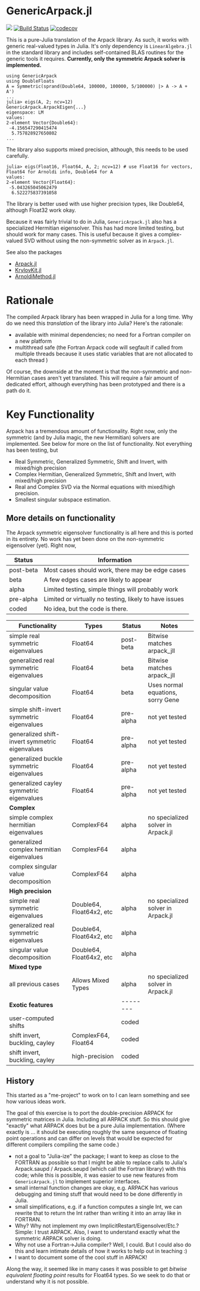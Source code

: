 GenericArpack.jl
===============

[![](https://img.shields.io/badge/docs-dev-blue.svg)](https://dgleich.github.io/GenericArpack.jl/dev)
[![Build Status](https://github.com/dgleich/GenericArpack.jl/actions/workflows/test.yml/badge.svg?branch=main)](https://github.com/GenericArpack/GenericArpack.jl/actions/workflows/test.yml?query=branch%3Amain)
[![codecov](https://codecov.io/gh/dgleich/GenericArpack.jl/branch/main/graph/badge.svg?token=6RCYCW95FX)](https://codecov.io/gh/dgleich/GenericArpack.jl)

This is a pure-Julia translation of the Arpack library. As such, it works
with generic real-valued types in Julia. It's only dependency is `LinearAlgebra.jl`
in the standard library and includes self-contained BLAS routines for the generic
tools it requires. **Currently, only the symmetric Arpack solver is implemented.**

```
using GenericArpack
using DoubleFloats
A = Symmetric(sprand(Double64, 100000, 100000, 5/100000) |> A -> A + A')
... 
julia> eigs(A, 2; ncv=12)
GenericArpack.ArpackEigen{...}
eigenspace: LM
values:
2-element Vector{Double64}:
 -4.156547290415474
  5.757828927650802
...
```

The library also supports mixed precision, although, this needs to be used carefully. 
```
julia> eigs(Float16, Float64, A, 2; ncv=12) # use Float16 for vectors, Float64 for Arnoldi info, Double64 for A
values:
2-element Vector{Float64}:
 -5.043265045062479
  6.522275837391058
```
The library is better used with use higher precision types, like Double64, although Float32 work okay. 

Because it was fairly trivial to do in Julia, `GenericArpack.jl` also has a specialized Hermitian eigensolver.
This has had more limited testing, but should work for many cases. This is useful because it gives a
complex-valued SVD without using the non-symmetric solver as in `Arpack.jl`.

See also the packages
- [Arpack.jl](https://github.com/JuliaLinearAlgebra/Arpack.jl)
- [KrylovKit.jl](https://github.com/Jutho/KrylovKit.jl)
- [ArnoldiMethod.jl](https://github.com/haampie/ArnoldiMethod.jl)

Rationale
=========
The compiled Arpack library has been wrapped in Julia for a long time. Why do we need this _translation_ 
of the library into Julia? Here's the rationale: 
- available with minimal dependencies; no need for a Fortran compiler on a new platform
- multithread safe (the Fortran Arpack code will segfault if called from multiple threads because
  it uses static variables that are not allocated to each thread )

Of course, the downside at the moment is that the non-symmetric and non-Hermitian cases aren't yet translated.
This will require a fair amount of dedicated effort, although everything has been prototyped and there is
a path do it. 

Key Functionality
=================

Arpack has a tremendous amount of functionality. Right now, only the symmetric (and by Julia magic, the new Hermitian)
solvers are implemented. See below for more on the list of functionality. Not everything has been testing, but
- Real Symmetric, Generalized Symmetric, Shift and Invert, with mixed/high precision
- Complex Hermitian, Generalized Symmetric, Shift and Invert, with mixed/high precision
- Real and Complex SVD via the Normal equations with mixed/high precision. 
- Smallest singular subspace estimation. 

More details on functionality
-----------------------------

The Arpack symmetric eigensolver functionality is all here and this is ported 
in its entirety. No work has yet been done on the non-symmetric eigensolver (yet).
Right now, 

|	Status	|	Information	|
|	--------	|	--------	|
|	post-beta	|	Most cases should work, there may be edge cases	|
|	beta	|	A few edges cases are likely to appear	|
|	alpha	|	Limited testing, simple things will probably work	|
|	pre-alpha	|	Limited or virtually no testing, likely to have issues	|
|	coded	|	No idea, but the code is there. 	|


|	Functionality	|	Types	|	Status	|	Notes	|
|	--------	|	--------	|	--------	|	--------	|
|	simple real symmetric eigenvalues	|	Float64	|	post-beta	|	Bitwise matches arpack_jll	|
|	generalized real symmetric eigenvalues 	|	Float64	|	beta	|	Bitwise matches arpack_jll	|
|	singular value decomposition 	|	Float64	|	beta	|	Uses normal equations, sorry Gene	|
|	simple shift-invert symmetric eigenvalues	|	Float64	|	pre-alpha	|	not yet tested	|
|	generalized shift-invert symmetric eigenvalues	|	Float64	|	pre-alpha	|	not yet tested	|
|	generalized buckle symmetric eigenvalues	|	Float64	|	pre-alpha	|	not yet tested	|
|	generalized cayley symmetric eigenvalues 	|	Float64	|	pre-alpha	|	not yet tested	|
|	**Complex**	|		|		|		|
|	simple complex hermitian eigenvalues	|	ComplexF64	|	alpha 	|	no specialized solver in Arpack.jl	|
|	generalized complex hermitian eigenvalues 	|	ComplexF64	|	alpha 	|		|
|	complex singular value decomposition	|	ComplexF64	|	alpha 	|		|
|	**High precision**	|		|		|		|
|	simple real symmetric eigenvalues	|	Double64, Float64x2, etc	|	alpha 	|	no specialized solver in Arpack.jl	|
|	generalized real symmetric eigenvalues 	|	Double64, Float64x2, etc	|	alpha 	|		|
|	singular value decomposition 	|	Double64, Float64x2, etc	|	alpha 	|		|
|	**Mixed type**	|		|		|		|
| 	all previous cases	|	Allows Mixed Types	|	alpha 	|	no specialized solver in Arpack.jl	|
|	**Exotic features**	|		|	--------	|		|
|	user-computed shifts	|	 	|	coded	|		|
|	shift invert, buckling, cayley	|	ComplexF64, Float64	|	coded	|		|
|	shift invert, buckling, cayley	|	high-precision	|	coded	|		|

History
-------
This started as a "me-project" to work on to I can learn something and see how various ideas work.

The goal of this exercise is to port the double-precision ARPACK
for symmetric matrices in Julia. Including all ARPACK stuff. So this should
give "exactly" what ARPACK does but be a pure Julia implementation.
(Where exactly is ... it should be executing roughly the same sequence of
floating point operations and can differ on levels that would be expected
for different compilers compiling the same code.)

- not a goal to "Julia-ize" the package; I want to keep as close to the FORTRAN
  as possible so that I might be able to replace calls to Julia's Arpack.saupd /
  Arpack.seupd (which call the Fortran library) with this code; 
  while this is possible, it was easier to use new features from `GenericArpack.jl`
  to implement superior interfaces.
- small internal function changes are okay, e.g. ARPACK has various debugging
  and timing stuff that would need to be done differently in Julia.
- small simplifications, e.g. if a function computes a single Int, we can
  rewrite that to return the Int rather than writing it into an array like in
  FORTRAN.
- Why? Why not implement my own ImplicitRestart/Eigensolver/Etc.? Simple: I trust
  ARPACK. Also, I want to understand exactly what the symmetric ARPACK solver is doing.
- Why not use a Fortran->Julia compiler? Well, I could. But I could also do
  this and learn intimate details of how it works to help out in teaching :)
- I want to document some of the cool stuff in ARPACK!

Along the way, it seemed like in many cases it was possible to get
_bitwise equivalent floating point_ results for Float64 types. So 
we seek to do that or understand why it is not possible. 
